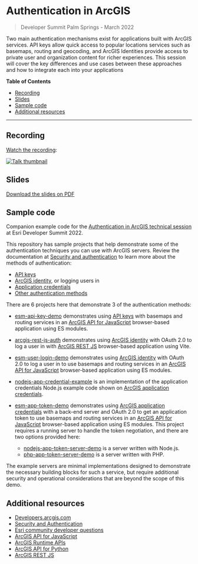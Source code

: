 # Authentication in ArcGIS

> Developer Summit Palm Springs - March 2022


Two main authentication mechanisms exist for applications built with ArcGIS services. API keys allow quick access to popular locations services such as basemaps, routing and geocoding, and ArcGIS Identities provide access to private user and organization content for richer experiences. This session will cover the key differences and use cases between these approaches and how to integrate each into your applications

<!-- START doctoc generated TOC please keep comment here to allow auto update -->
<!-- DON'T EDIT THIS SECTION, INSTEAD RE-RUN doctoc TO UPDATE -->
**Table of Contents**  

- [Recording](#recording)
- [Slides](#slides)
- [Sample code](#sample-code)
- [Additional resources](#additional-resources)

<!-- END doctoc generated TOC please keep comment here to allow auto update -->

---

## Recording

[Watch the recording](https://mediaspace.esri.com/playlist/dedicated/259237542/1_gqom4ry7/1_gnry42em):

[![Talk thumbnail](https://cfvod.kaltura.com/p/3057483/sp/305748300/thumbnail/entry_id/1_gnry42em/version/100001/width/478/height/269/width/478/height/269/type/3/quality/100)](https://mediaspace.esri.com/playlist/dedicated/259237542/1_gqom4ry7/1_gnry42em)

## Slides
[Download the slides on PDF](https://static.rainfocus.com/esri/epcds/sess/1645210562162001juHB/SPDF/13912-authentication-in-arcgis_16488378275660015E0z.pdf)

## Sample code

Companion example code for the [Authentication in ArcGIS technical session](https://web.archive.org/web/20220308162553/https://www.esri.com/en-us/about/events/devsummit/agenda/agenda/detail?date=2022-03-09) at Esri Developer Summit 2022.

This repository has sample projects that help demonstrate some of the authentication techniques you can use with ArcGIS servers. Review the documentation at [Security and authentication](https://developers.arcgis.com/documentation/mapping-apis-and-services/security/) to learn more about the methods of authentication:

- [API keys](https://developers.arcgis.com/documentation/mapping-apis-and-services/security/api-keys/)
- [ArcGIS identity](https://developers.arcgis.com/documentation/mapping-apis-and-services/security/arcgis-identity/), or logging users in
- [Application credentials](https://developers.arcgis.com/documentation/mapping-apis-and-services/security/application-credentials/)
- [Other authentication methods](https://developers.arcgis.com/documentation/mapping-apis-and-services/security/arcgis-identity/other-authentication-methods/)

There are 6 projects here that demonstrate 3 of the authentication methods:

- [esm-api-key-demo](./esm-api-key-demo/README.md) demonstrates using [API keys](https://developers.arcgis.com/documentation/mapping-apis-and-services/security/api-keys/) with basemaps and routing services in an [ArcGIS API for JavaScript](https://developers.arcgis.com/javascript/) browser-based application using ES modules.
- [arcgis-rest-js-auth](./arcgis-rest-js-auth/README.md) demonstrates using [ArcGIS identity](https://developers.arcgis.com/documentation/mapping-apis-and-services/security/arcgis-identity/) with OAuth 2.0 to log a user in with [ArcGIS REST JS](https://developers.arcgis.com/arcgis-rest-js/) browser-based application using Vite.
- [esm-user-login-demo](./esm-user-login-demo/README.md) demonstrates using [ArcGIS identity](https://developers.arcgis.com/documentation/mapping-apis-and-services/security/arcgis-identity/) with OAuth 2.0 to log a user in to use basemaps and routing services in an [ArcGIS API for JavaScript](https://developers.arcgis.com/javascript/) browser-based application using ES modules.
- [nodejs-app-credential-example](./nodejs-app-credential-example/README.md) is an implementation of the application credentials Node.js example code shown on [ArcGIS application credentials](https://developers.arcgis.com/documentation/mapping-apis-and-services/security/application-credentials/).
- [esm-app-token-demo](./esm-app-token-demo/README.md) demonstrates using [ArcGIS application credentials](https://developers.arcgis.com/documentation/mapping-apis-and-services/security/application-credentials/) with a back-end server and OAuth 2.0 to get an application token to use basemaps and routing services in an [ArcGIS API for JavaScript](https://developers.arcgis.com/javascript/) browser-based application using ES modules. This project requires a running server to handle the token negotiation, and there are two options provided here:

    - [nodejs-app-token-server-demo](./nodejs-app-token-server-demo/README.md) is a server written with Node.js.
    - [php-app-token-server-demo](./nodejs-app-token-server-demo/README.md) is a server written with PHP.

The example servers are minimal implementations designed to demonstrate the necessary building blocks for such a service, but require additional security and operational considerations that are beyond the scope of this demo.

## Additional resources

* [Developers.arcgis.com](https://developers.arcgis.com/)
* [Security and Authentication](https://developers.arcgis.com/documentation/mapping-apis-and-services/security/)
* [Esri community developer questions](https://community.esri.com/t5/developers-questions/bd-p/developers-questions)
* [ArcGIS API for JavaScript](https://developers.arcgis.com/javascript/latest/authenticate-with-an-arcgis-identity/)
* [ArcGIS Runtime APIs](https://developers.arcgis.com/net/security-and-authentication/)
* [ArcGIS API for Python](https://developers.arcgis.com/python/guide/working-with-different-authentication-schemes/)
* [ArcGIS REST JS](https://developers.arcgis.com/arcgis-rest-js/authenticate/authenticate-with-an-arcgis-identity-rest-js-browser/)